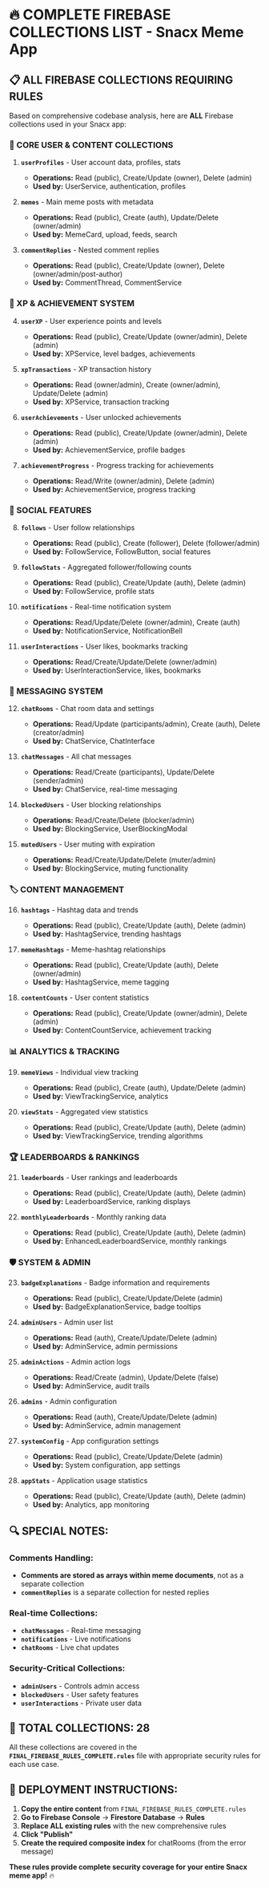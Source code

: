 # 🔥 COMPLETE FIREBASE COLLECTIONS LIST - Snacx Meme App

## 📋 **ALL FIREBASE COLLECTIONS REQUIRING RULES**

Based on comprehensive codebase analysis, here are **ALL** Firebase collections used in your Snacx app:

### **🔐 CORE USER & CONTENT COLLECTIONS**

1. **`userProfiles`** - User account data, profiles, stats
   - **Operations:** Read (public), Create/Update (owner), Delete (admin)
   - **Used by:** UserService, authentication, profiles

2. **`memes`** - Main meme posts with metadata
   - **Operations:** Read (public), Create (auth), Update/Delete (owner/admin)
   - **Used by:** MemeCard, upload, feeds, search

3. **`commentReplies`** - Nested comment replies
   - **Operations:** Read (public), Create/Update (owner), Delete (owner/admin/post-author)
   - **Used by:** CommentThread, CommentService

### **🎯 XP & ACHIEVEMENT SYSTEM**

4. **`userXP`** - User experience points and levels
   - **Operations:** Read (public), Create/Update (owner/admin), Delete (admin)
   - **Used by:** XPService, level badges, achievements

5. **`xpTransactions`** - XP transaction history
   - **Operations:** Read (owner/admin), Create (owner/admin), Update/Delete (admin)
   - **Used by:** XPService, transaction tracking

6. **`userAchievements`** - User unlocked achievements
   - **Operations:** Read (public), Create/Update (owner/admin), Delete (admin)
   - **Used by:** AchievementService, profile badges

7. **`achievementProgress`** - Progress tracking for achievements
   - **Operations:** Read/Write (owner/admin), Delete (admin)
   - **Used by:** AchievementService, progress tracking

### **👥 SOCIAL FEATURES**

8. **`follows`** - User follow relationships
   - **Operations:** Read (public), Create (follower), Delete (follower/admin)
   - **Used by:** FollowService, FollowButton, social features

9. **`followStats`** - Aggregated follower/following counts
   - **Operations:** Read (public), Create/Update (auth), Delete (admin)
   - **Used by:** FollowService, profile stats

10. **`notifications`** - Real-time notification system
    - **Operations:** Read/Update/Delete (owner/admin), Create (auth)
    - **Used by:** NotificationService, NotificationBell

11. **`userInteractions`** - User likes, bookmarks tracking
    - **Operations:** Read/Create/Update/Delete (owner/admin)
    - **Used by:** UserInteractionService, likes, bookmarks

### **💬 MESSAGING SYSTEM**

12. **`chatRooms`** - Chat room data and settings
    - **Operations:** Read/Update (participants/admin), Create (auth), Delete (creator/admin)
    - **Used by:** ChatService, ChatInterface

13. **`chatMessages`** - All chat messages
    - **Operations:** Read/Create (participants), Update/Delete (sender/admin)
    - **Used by:** ChatService, real-time messaging

14. **`blockedUsers`** - User blocking relationships
    - **Operations:** Read/Create/Delete (blocker/admin)
    - **Used by:** BlockingService, UserBlockingModal

15. **`mutedUsers`** - User muting with expiration
    - **Operations:** Read/Create/Update/Delete (muter/admin)
    - **Used by:** BlockingService, muting functionality

### **🏷️ CONTENT MANAGEMENT**

16. **`hashtags`** - Hashtag data and trends
    - **Operations:** Read (public), Create/Update (auth), Delete (admin)
    - **Used by:** HashtagService, trending hashtags

17. **`memeHashtags`** - Meme-hashtag relationships
    - **Operations:** Read (public), Create/Update (auth), Delete (owner/admin)
    - **Used by:** HashtagService, meme tagging

18. **`contentCounts`** - User content statistics
    - **Operations:** Read (public), Create/Update (owner/admin), Delete (admin)
    - **Used by:** ContentCountService, achievement tracking

### **📊 ANALYTICS & TRACKING**

19. **`memeViews`** - Individual view tracking
    - **Operations:** Read (public), Create (auth), Update/Delete (admin)
    - **Used by:** ViewTrackingService, analytics

20. **`viewStats`** - Aggregated view statistics
    - **Operations:** Read (public), Create/Update (auth), Delete (admin)
    - **Used by:** ViewTrackingService, trending algorithms

### **🏆 LEADERBOARDS & RANKINGS**

21. **`leaderboards`** - User rankings and leaderboards
    - **Operations:** Read (public), Create/Update (auth), Delete (admin)
    - **Used by:** LeaderboardService, ranking displays

22. **`monthlyLeaderboards`** - Monthly ranking data
    - **Operations:** Read (public), Create/Update (auth), Delete (admin)
    - **Used by:** EnhancedLeaderboardService, monthly rankings

### **🛡️ SYSTEM & ADMIN**

23. **`badgeExplanations`** - Badge information and requirements
    - **Operations:** Read (public), Create/Update/Delete (admin)
    - **Used by:** BadgeExplanationService, badge tooltips

24. **`adminUsers`** - Admin user list
    - **Operations:** Read (auth), Create/Update/Delete (admin)
    - **Used by:** AdminService, admin permissions

25. **`adminActions`** - Admin action logs
    - **Operations:** Read/Create (admin), Update/Delete (false)
    - **Used by:** AdminService, audit trails

26. **`admins`** - Admin configuration
    - **Operations:** Read (auth), Create/Update/Delete (admin)
    - **Used by:** AdminService, admin management

27. **`systemConfig`** - App configuration settings
    - **Operations:** Read (public), Create/Update/Delete (admin)
    - **Used by:** System configuration, app settings

28. **`appStats`** - Application usage statistics
    - **Operations:** Read (public), Create/Update (auth), Delete (admin)
    - **Used by:** Analytics, app monitoring

## 🔍 **SPECIAL NOTES:**

### **Comments Handling:**
- **Comments are stored as arrays within meme documents**, not as a separate collection
- **`commentReplies`** is a separate collection for nested replies

### **Real-time Collections:**
- **`chatMessages`** - Real-time messaging
- **`notifications`** - Live notifications
- **`chatRooms`** - Live chat updates

### **Security-Critical Collections:**
- **`adminUsers`** - Controls admin access
- **`blockedUsers`** - User safety features
- **`userInteractions`** - Private user data

## 🎯 **TOTAL COLLECTIONS: 28**

All these collections are covered in the **`FINAL_FIREBASE_RULES_COMPLETE.rules`** file with appropriate security rules for each use case.

## 🚀 **DEPLOYMENT INSTRUCTIONS:**

1. **Copy the entire content** from `FINAL_FIREBASE_RULES_COMPLETE.rules`
2. **Go to Firebase Console** → **Firestore Database** → **Rules**
3. **Replace ALL existing rules** with the new comprehensive rules
4. **Click "Publish"**
5. **Create the required composite index** for chatRooms (from the error message)

**These rules provide complete security coverage for your entire Snacx meme app!** 🔥
